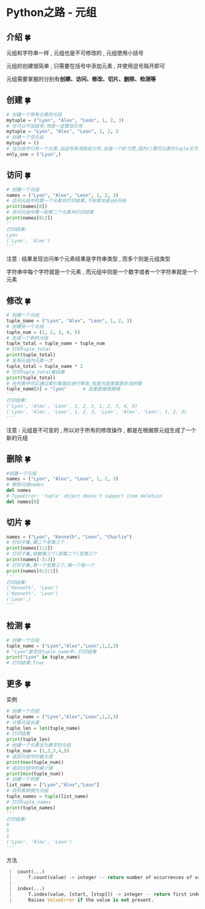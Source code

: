 # Python之路 - 元组


<extoc></extoc>

## 介绍  🍀

元组和字符串一样 , 元组也是不可修改的 , 元组使用小括号

元组的创建很简单 , 只需要在括号中添加元素 , 并使用逗号隔开即可

元组需要掌握的分别有**创建、访问、修改、切片、删除、检测等**

## 创建  🍀

```python
# 创建一个带有元素的元组
mytuple = ("Lyon", "Alex", "Leon", 1, 2, 3)
# 也可以不加括号,但是一定要加引号
mytuple = "Lyon", "Alex", "Leon", 1, 2, 3
# 创建一个空元组
mytuple = ()
# 当元组中只有一个元素,加逗号来消除歧义哟,这是一个好习惯,因为()既可以表示tuple又可以表示数学公式中的小括号
only_one = ("Lyon",)
```

## 访问  🍀

```python
# 创建一个元组
names = ("Lyon", "Alex", "Leon", 1, 2, 3)
# 访问元组中的第一个元素并打印结果,下标索也是从0开始
print(names[0]) 
# 访问元组中第一和第二个元素并打印结果
print(names[0:2])
'''
打印结果:
Lyon
('Lyon', 'Alex')
'''
```

注意 : 结果发现访问单个元素结果是字符串类型 , 而多个则是元组类型

字符串中每个字符就是一个元素 , 而元组中则是一个数字或者一个字符串就是一个元素

## 修改  🍀

```python
# 创建一个元组
tuple_name = ("Lyon", "Alex", "Leon", 1, 2, 3)
# 创建另一个元组
tuple_num = (1, 2, 3, 4, 5)
# 生成一个新的元组
tuple_total = tuple_name + tuple_num
# 打印tuple_total
print(tuple_total) 
# 复制元组内元素一次
tuple_total = tuple_name * 2
# 打印tuple_total看结果
print(tuple_total)     
# 在列表中可以通过索引取值后进行修改,但是元组里面是非法的哦
tuple_name[0] = "lyon"      # 这里直接就报错
'''
打印结果:
('Lyon', 'Alex', 'Leon', 1, 2, 3, 1, 2, 3, 4, 5)
('Lyon', 'Alex', 'Leon', 1, 2, 3, 'Lyon', 'Alex', 'Leon', 1, 2, 3)
'''
```

注意 : 元组是不可变的 , 所以对于所有的修改操作 , 都是在根据原元组生成了一个新的元组

## 删除  🍀

```python
#创建一个元组
names = ("Lyon", "Alex", "Leon", 1, 2, 3)
# 删除元组names
del names
# TypeError: 'tuple' object doesn't support item deletion
del names[0] 
```

## 切片  🍀

```python
names = ("Lyon", "Kenneth", "Leon", "Charlie")
# 打印子集,第二个至第三个
print(names[1:2])
# 打印子集,倒数第三个(即第二个)至第三个
print(names[-3:3])
# 打印子集,第一个至第三个,隔一个取一个
print(names[0:2:1])
'''
打印结果:
('Kenneth', 'Leon')
('Kenneth', 'Leon')
('Leon',)
'''
```

## 检测  🍀

```python
# 创建一个元组
tuple_name = ("Lyon","Alex","Leon",1,2,3)
# "Lyon"是否在tuple_name中，打印结果
print("Lyon" in tuple_name)
# 打印结果:True
```

## 更多  🍀

实例

```python
# 创建一个元组
tuple_name = ("Lyon","Alex","Leon",1,2,3)
# 计算元组长度
tuple_len = len(tuple_name)     
# 打印结果
print(tuple_len)     
# 创建一个元素全为数字的元组
tuple_num = (1,2,3,4,5)
# 返回元组中的最大值
print(max(tuple_num))      
# 返回元组中的最小值
print(min(tuple_num))     
# 创建一个列表
list_name = ["Lyon","Alex","Leon"]
# 将列表转换为元组
tuple_names = tuple(list_name)
# 打印tuple_names
print(tuple_names)     
'''
打印结果:
6
5
1
('Lyon', 'Alex', 'Leon')
'''
```

方法

```python
 |  count(...)
 |      T.count(value) -> integer -- return number of occurrences of value
 |
 |  index(...)
 |      T.index(value, [start, [stop]]) -> integer -- return first index of value.
 |      Raises ValueError if the value is not present.
```